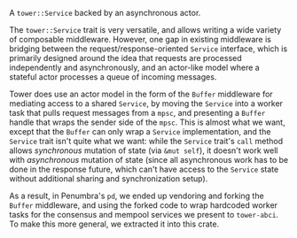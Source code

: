 A `tower::Service` backed by an asynchronous actor.

The `tower::Service` trait is very versatile, and allows writing a wide variety
of composable middleware.  However, one gap in existing middleware is bridging
between the request/response-oriented `Service` interface, which is primarily
designed around the idea that requests are processed independently and
asynchronously, and an actor-like model where a stateful actor processes a
queue of incoming messages.

Tower does use an actor model in the form of the `Buffer` middleware for
mediating access to a shared `Service`, by moving the `Service` into a worker
task that pulls request messages from a `mpsc`, and presenting a `Buffer`
handle that wraps the sender side of the `mpsc`.  This is almost what we want,
except that the `Buffer` can only wrap a `Service` implementation, and the
`Service` trait isn't quite what we want: while the `Service` trait's `call`
method allows _synchronous_ mutation of state (via `&mut self`), it doesn't
work well with _asynchronous_ mutation of state (since all asynchronous work
has to be done in the response future, which can't have access to the `Service`
state without additional sharing and synchronization setup).

As a result, in Penumbra's `pd`, we ended up vendoring and forking the `Buffer`
middleware, and using the forked code to wrap hardcoded worker tasks for the
consensus and mempool services we present to `tower-abci`.  To make this more
general, we extracted it into this crate.
